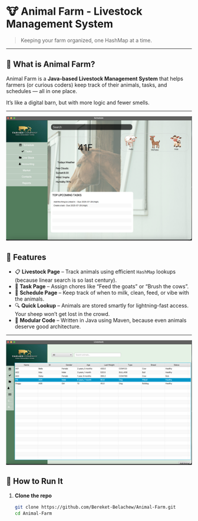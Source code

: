 # 🐮 Animal Farm - Livestock Management System

> Keeping your farm organized, one HashMap at a time.

---

## 🐓 What is Animal Farm?

Animal Farm is a **Java-based Livestock Management System** that helps farmers (or curious coders) keep track of their animals, tasks, and schedules — all in one place.

It’s like a digital barn, but with more logic and fewer smells.

---

![Livestock Page Screenshot](https://github.com/Bereket-Belachew/Animal-Farm/blob/f30cc4cdd009f019e2ddbda64acbd014b285cf67/Screenshot%202025-07-28%20at%2015.47.10.png)
## 🐐 Features

- 📋 **Livestock Page** – Track animals using efficient `HashMap` lookups (because linear search is so last century).
- 🧠 **Task Page** – Assign chores like “Feed the goats” or “Brush the cows”.
- 📅 **Schedule Page** – Keep track of when to milk, clean, feed, or vibe with the animals.
- 🔍 **Quick Lookup** – Animals are stored smartly for lightning-fast access. Your sheep won’t get lost in the crowd.
- 🚜 **Modular Code** – Written in Java using Maven, because even animals deserve good architecture.

---
![Livestock Page Screenshot](https://github.com/Bereket-Belachew/Animal-Farm/blob/cc1aff728dbf94d84f03f706e65ce629a13e9129/Screenshot%202025-07-28%20at%2015.47.02.png)
## 🐎 How to Run It

1. **Clone the repo**
   ```bash
   git clone https://github.com/Bereket-Belachew/Animal-Farm.git
   cd Animal-Farm

